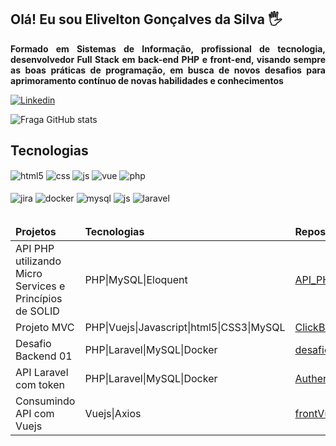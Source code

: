## Olá! Eu sou Elivelton Gonçalves da Silva 🖐️

**<p align="justify">Formado em Sistemas de Informação, profissional de tecnologia, desenvolvedor Full Stack em back-end PHP e front-end, visando sempre as boas
práticas de programação, em busca de novos desafios para aprimoramento contínuo de novas habilidades e conhecimentos</p>**

[![Linkedin](https://img.shields.io/badge/LinkedIn-0077B5?style=for-the-badge&logo=linkedin&logoColor=white)](https://www.linkedin.com/in/elivelton-gon%C3%A7alves-silva-02bb13100/)

![Fraga GitHub stats](https://github-readme-stats.vercel.app/api?username=EliveltonEGS&show_icons=true&theme=dracula&count_private=true)

## Tecnologias

<div style="display: inline_block">
  <img align="center" alt="html5" src="https://img.shields.io/badge/HTML5-E34F26?style=for-the-badge&logo=html5&logoColor=white" />
  <img align="center" alt="css" src="https://img.shields.io/badge/CSS3-1572B6?style=for-the-badge&logo=css3&logoColor=white" />
  <img align="center" alt="js" src="https://img.shields.io/badge/JavaScript-F7DF1E?style=for-the-badge&logo=javascript&logoColor=black" />
  <img align="center" alt="vue" src="https://img.shields.io/badge/Vue.js-35495E?style=for-the-badge&logo=vue.js&logoColor=4FC08D" />
  <img align="center" alt="php" src="https://img.shields.io/badge/PHP-777BB4?style=for-the-badge&logo=php&logoColor=white" /><br/><br/>
  <img align="center" alt="jira" src="https://img.shields.io/badge/Jira-0052CC?style=for-the-badge&logo=Jira&logoColor=white" />
  <img align="center" alt="docker" src="https://img.shields.io/badge/Docker-2CA5E0?style=for-the-badge&logo=docker&logoColor=white" />
  <img align="center" alt="mysql" src="https://img.shields.io/badge/MySQL-005C84?style=for-the-badge&logo=mysql&logoColor=white" />
  <img align="center" alt="js" src="https://img.shields.io/badge/PostgreSQL-316192?style=for-the-badge&logo=postgresql&logoColor=white" />
  <img align="center" alt="laravel" src="https://img.shields.io/badge/Laravel-FF2D20?style=for-the-badge&logo=laravel&logoColor=white" />
</div><br/>

<table>
  <thead>
    <tr>
      <td><strong>Projetos</strong></td>
      <td><strong>Tecnologias</strong></td>
      <td><strong>Repositórios</strong></td>
    </tr>
  </thead>
  <tbody>
    <tr>
      <td>API PHP utilizando Micro Services e Princípios de SOLID</td>
      <td>PHP|MySQL|Eloquent</td>
      <td><a href="https://github.com/EliveltonEGS/API_PHP">API_PHP</a></td>
    </tr>
    <tr>
      <td>Projeto MVC</td>
      <td>PHP|Vuejs|Javascript|html5|CSS3|MySQL</td>
      <td><a href="https://github.com/EliveltonEGS/ClickBeard_elivelton_goncalves" target="_blank">ClickBeard_elivelton_goncalves</a></td>
    </tr>
    <tr>
      <td>Desafio Backend 01</td>
      <td>PHP|Laravel|MySQL|Docker</td>
     <td><a href="https://github.com/EliveltonEGS/desafio_backend_01" target="_blank">desafio_backend_01</a></td>
    </tr>
    <tr>
      <td>API Laravel com token</td>
      <td>PHP|Laravel|MySQL|Docker</td>
      <td><a href="https://github.com/EliveltonEGS/Authenticate_api_sanctum" target="_blank">Authenticate_api_sanctum</a></td>
    </tr>
    <tr>
      <td>Consumindo API com Vuejs</td>
      <td>Vuejs|Axios</td>
      <td><a href="https://github.com/EliveltonEGS/frontVueProducts" target="_blank">frontVueProducts</a></td>
    </tr>
  </tbody>
</table>
